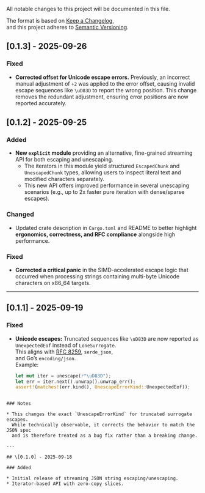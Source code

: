 All notable changes to this project will be documented in this file.

The format is based on [Keep a Changelog](https://keepachangelog.com/en/1.1.0/),  
and this project adheres to [Semantic Versioning](https://semver.org/spec/v2.0.0.html).

## [0.1.3] - 2025-09-26

### Fixed

- **Corrected offset for Unicode escape errors.** Previously, an incorrect manual adjustment of `+2` was applied to the error offset, causing invalid escape sequences like `\uD83D` to report the wrong position. This change removes the redundant adjustment, ensuring error positions are now reported accurately.

## [0.1.2] - 2025-09-25

### Added

-   **New `explicit` module** providing an alternative, fine-grained streaming API for both escaping and unescaping.
    -   The iterators in this module yield structured `EscapedChunk` and `UnescapedChunk` types, allowing users to inspect literal text and modified characters separately.
    -   This new API offers improved performance in several unescaping scenarios (e.g., up to 2x faster pure iteration with dense/sparse escapes).

### Changed

-   Updated crate description in `Cargo.toml` and README to better highlight **ergonomics, correctness, and RFC compliance** alongside high performance.

### Fixed

  - **Corrected a critical panic** in the SIMD-accelerated escape logic that occurred when processing strings containing multi-byte Unicode characters on x86\_64 targets.
  
***

## [0.1.1] - 2025-09-19
### Fixed
- **Unicode escapes:** Truncated sequences like `\uD83D` are now reported as  
  `UnexpectedEof` instead of `LoneSurrogate`.  
  This aligns with [RFC 8259](https://www.rfc-editor.org/rfc/rfc8259), `serde_json`,  
  and Go’s `encoding/json`.  
  Example:
  ```rust
  let mut iter = unescape(r"\uD83D");
  let err = iter.next().unwrap().unwrap_err();
  assert!(matches!(err.kind(), UnescapeErrorKind::UnexpectedEof));
````

### Notes

* This changes the exact `UnescapeErrorKind` for truncated surrogate escapes.
  While technically observable, it corrects the behavior to match the JSON spec
  and is therefore treated as a bug fix rather than a breaking change.

---

## \[0.1.0] - 2025-09-18

### Added

* Initial release of streaming JSON string escaping/unescaping.
* Iterator-based API with zero-copy slices.